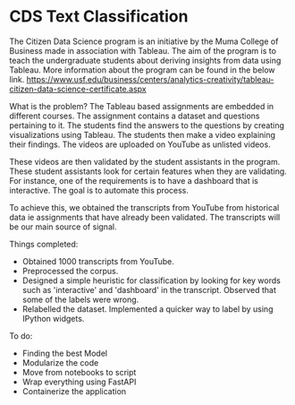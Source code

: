 # CDS Text Classification

The Citizen Data Science program is an initiative by the Muma College of Business made in association with Tableau. The aim of the program is to teach the undergraduate students about deriving insights from data using Tableau. More information about the program can be found in the below link.
https://www.usf.edu/business/centers/analytics-creativity/tableau-citizen-data-science-certificate.aspx

What is the problem?
The Tableau based assignments are embedded in different courses. The assignment contains a dataset and questions pertaining to it. The students find the answers to the questions by creating visualizations using Tableau. The students then make a video explaining their findings. The videos are uploaded on YouTube as unlisted videos.

These videos are then validated by the student assistants in the program. These student assistants look for certain features when they are validating. For instance, one of the requirements is to have a dashboard that is interactive. The goal is to automate this process.

To achieve this, we obtained the transcripts from YouTube from historical data ie assignments that have already been validated. The transcripts will be our main source of signal.

Things completed:
- Obtained 1000 transcripts from YouTube. 
- Preprocessed the corpus. 
- Designed a simple heuristic for classification by looking for key words such as 'interactive' and 'dashboard' in the transcript. Observed that some of the labels were wrong.
- Relabelled the dataset. Implemented a quicker way to label by using IPython widgets.

To do:
- Finding the best Model
- Modularize the code
- Move from notebooks to script
- Wrap everything using FastAPI
- Containerize the application


